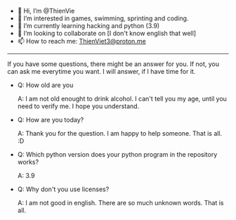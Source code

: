 - 👋 Hi, I’m @ThienVie
- 👀 I’m interested in games, swimming, sprinting and coding.
- 🌱 I’m currently learning hacking and python (3.9)
- 💞️ I’m looking to collaborate on [I don't know english that well]
- 📫 How to reach me: ThienViet3@proton.me

--------------------------------

If you have some questions, there might be an answer for you. If not, you can ask me everytime you want. I will answer, if I have time for it.

* Q: How old are you

  A: I am not old enought to drink alcohol. I can't tell you my age, until you need to verify me. I hope you understand.


* Q: How are you today?

  A: Thank you for the question. I am happy to help someone. That is all. :D


* Q: Which python version does your python program in the repository works?

  A: 3.9


* Q: Why don't you use licenses?

  A: I am not good in english. There are so much unknown words. That is all.

<!---
ThienVie/ThienVie is a ✨ special ✨ repository because its `README.md` (this file) appears on your GitHub profile.
You can click the Preview link to take a look at your changes.
--->
